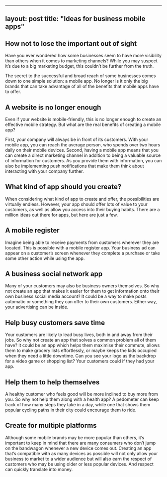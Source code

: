 ---
layout: post
title:  "Ideas for business mobile apps"
-----

## How not to lose the important out of sight
Have you ever wondered how some businesses seem to have more visibility than others when it comes to marketing channels? While you may suspect it’s due to a big marketing budget, this couldn’t be further from the truth.

The secret to the successful and broad reach of some businesses comes down to one simple solution: a mobile app. No longer is it only the big brands that can take advantage of all of the benefits that mobile apps have to offer.

## A website is no longer enough
Even if your website is mobile-friendly, this is no longer enough to create an effective mobile strategy. But what are the real benefits of creating a mobile app?

First, your company will always be in front of its customers. With your mobile app, you can reach the average person, who spends over two hours daily on their mobile devices. Second, having a mobile app means that you can create a direct marketing channel in addition to being a valuable source of information for customers. As you provide them with information, you can also be implementing push notifications that make them think about interacting with your company further.

## What kind of app should you create?
When considering what kind of app to create and offer, the possibilities are virtually endless. However, your app should offer lots of value to your customers, as well as allow you access into their buying habits. There are a million ideas out there for apps, but here are just a few.

## A mobile register
Imagine being able to receive payments from customers wherever they are located. This is possible with a mobile register app. Your business ad can appear on a
customer’s screen whenever they complete a purchase or take some other action while using the app.

## A business social network app
Many of your customers may also be business owners themselves. So why not create an app that makes it easier for them to get information onto their own business social media account? It could be a way to make posts automatic or something they can offer to their own customers. Either way, your advertising can be inside.

## Help busy customers save time
Your customers are likely to lead busy lives, both in and away from their jobs. So why not create an app that solves a common problem all of them have? It could be an app which helps them maximise their commute, allows them to make grocery lists effortlessly, or maybe keeps the kids occupied when they need a little downtime. Can you see your logo as the backdrop for a video game or shopping list? Your customers could if they had your app.

## Help them to help themselves
A healthy customer who feels good will be more inclined to buy more from you. So why not help them along with a health app? A pedometer can keep track of how many steps they take in a day, while one that shows them popular cycling paths in their city could encourage them to ride.

## Create for multiple platforms
Although some mobile brands may be more popular than others, it’s important to keep in mind that there are many consumers who don’t jump on the bandwagon whenever a new device comes out. Creating an app that’s compatible with as many devices as possible will not only allow your business to market to a wider audience but will also earn the respect of customers who may be using older or less popular devices. And respect can quickly translate into money.

